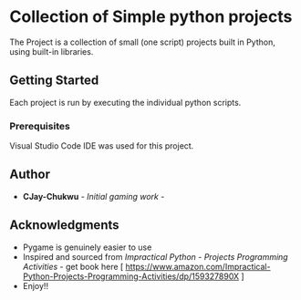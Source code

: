 # Collection of Simple python projects

The Project is a collection of small (one script) projects built in Python, using built-in libraries.

## Getting Started

Each project is run by executing the individual python scripts.


### Prerequisites

Visual Studio Code IDE was used for this project.


## Author

* **CJay-Chukwu** - *Initial gaming work* -

## Acknowledgments

* Pygame is genuinely easier to use
* Inspired and sourced from *Impractical Python - Projects Programming Activities* - get book here 
[ https://www.amazon.com/Impractical-Python-Projects-Programming-Activities/dp/159327890X ]
* Enjoy!!